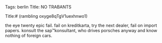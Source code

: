 Tags: berlin
Title: NO TRABANTS
  
Title:# (rambling oxyge8qTgV1uexhnwo1)  
  
the eye twenty epic fail. fail on kreditkarta, try the next dealer, fail on import papers. konsult the sap™konsultant, who drives porsches anyway and know nothing of foreign cars.
